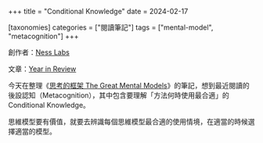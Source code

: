 +++
title = "Conditional Knowledge"
date = 2024-02-17

[taxonomies]
categories = ["閱讀筆記"]
tags = ["mental-model", "metacognition"]
+++

創作者：[Ness Labs](https://nesslabs.com/)

文章：[Year in Review](https://nesslabs.com/metacognition)

今天在整理《[思考的框架 The Great Mental Models](@/reading-notes/the-great-mental-models/index.md)》的筆記，想到最近閱讀的後設認知（Metacognition），其中包含要理解「方法何時使用最合適」的 Conditional Knowledge。

思維模型要有價值，就要去辨識每個思維模型最合適的使用情境，在適當的時候選擇適當的模型。
